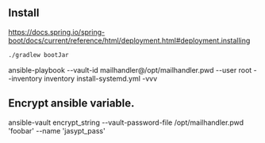 ## Install

https://docs.spring.io/spring-boot/docs/current/reference/html/deployment.html#deployment.installing

```bash
./gradlew bootJar
```

ansible-playbook --vault-id mailhandler@/opt/mailhandler.pwd --user root --inventory inventory install-systemd.yml -vvv


## Encrypt ansible variable.

ansible-vault encrypt_string --vault-password-file /opt/mailhandler.pwd 'foobar' --name 'jasypt_pass'